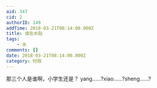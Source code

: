 ```yaml
---
aid: 347
cid: 2
authorID: 149
addTime: 2018-03-21T08:14:00.000Z
title: 谁在水贴
tags:
    - 水
comments: []
date: 2018-03-21T08:14:00.000Z
category: 时政
---
```


那三个人是谁啊，小学生还是？ yang……?xiao……?sheng……?
